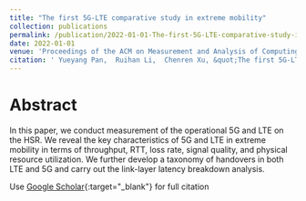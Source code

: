 ```yaml
---
title: "The first 5G-LTE comparative study in extreme mobility"
collection: publications
permalink: /publication/2022-01-01-The-first-5G-LTE-comparative-study-in-extreme-mobility
date: 2022-01-01
venue: 'Proceedings of the ACM on Measurement and Analysis of Computing Systems'
citation: ' Yueyang Pan,  Ruihan Li,  Chenren Xu, &quot;The first 5G-LTE comparative study in extreme mobility.&quot; Proceedings of the ACM on Measurement and Analysis of Computing Systems, 2022.'
---
```

# Abstract
In this paper, we conduct measurement of the operational 5G and LTE on the HSR. We reveal the key characteristics of 5G and LTE in extreme mobility in terms of throughput, RTT, loss rate, signal quality, and physical resource utilization. We further develop a taxonomy of handovers in both LTE and 5G and carry out the link-layer latency breakdown analysis. 


Use [Google Scholar](https://scholar.google.com/scholar?q=The+first+5G+LTE+comparative+study+in+extreme+mobility){:target="_blank"} for full citation